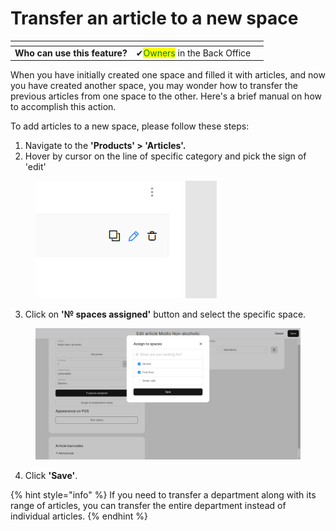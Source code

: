 # Transfer an article to a new space

<table data-card-size="large" data-view="cards" data-full-width="true"><thead><tr><th></th><th></th><th></th></tr></thead><tbody><tr><td><strong>Who can use this feature?</strong></td><td><span data-gb-custom-inline data-tag="emoji" data-code="2714">✔</span><mark style="color:green;">Owners</mark> in the Back Office</td><td></td></tr></tbody></table>

When you have initially created one space and filled it with articles, and now you have created another space, you may wonder how to transfer the previous articles from one space to the other. Here's a brief manual on how to accomplish this action.

To add articles to a new space, please follow these steps:

1. Navigate to the **'Products' > 'Articles'.**
2. Hover by cursor on the line of specific category and pick the sign of 'edit'

<figure><img src="../../.gitbook/assets/2023-07-12_15-58-53 (1).jpg" alt=""><figcaption></figcaption></figure>

3. Click on **'№ spaces assigned'** button and select the specific space.

<figure><img src="../../.gitbook/assets/newspace.jpg" alt=""><figcaption></figcaption></figure>

4. Click **'Save'**.

{% hint style="info" %}
If you need to transfer a department along with its range of articles, you can transfer the entire department instead of individual articles.
{% endhint %}
